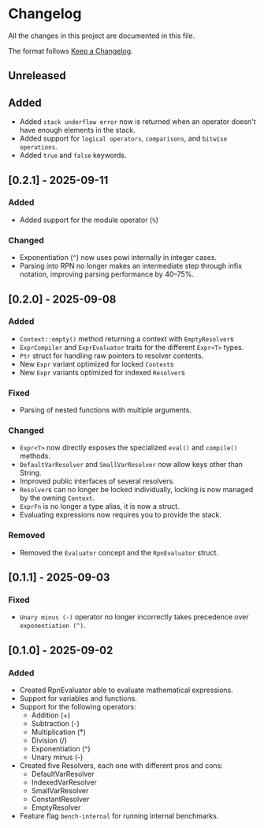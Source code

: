 # Changelog

All the changes in this project are documented in this file.

The format follows [Keep a Changelog](https://keepachangelog.com/en/1.0.0/).

## Unreleased

## Added
- Added `stack underflow error` now is returned when an operator doesn't
have enough elements in the stack.
- Added support for `logical operators`, `comparisons`, and `bitwise operations`.
- Added `true` and `false` keywords.

## [0.2.1] - 2025-09-11

### Added
- Added support for the module operator (`%`)
### Changed
- Exponentiation (`^`) now uses powi internally in integer cases.
- Parsing into RPN no longer makes an intermediate step through infix 
notation, improving parsing performance by 40–75%.

## [0.2.0] - 2025-09-08

### Added
- `Context::empty()` method returning a context with `EmptyResolver`s
- `ExprCompiler` and `ExprEvaluator` traits for the different `Expr<T>` types.
- `Ptr` struct for handling raw pointers to resolver contents.
- New `Expr` variant optimized for locked `Context`s
- New `Expr` variants optimized for indexed `Resolver`s
### Fixed
- Parsing of nested functions with multiple arguments.
### Changed
- `Expr<T>` now directly exposes the specialized `eval()` and `compile()` methods.
- `DefaultVarResolver` and `SmallVarResolver` now allow keys other than String.
- Improved public interfaces of several resolvers.
- `Resolver`s can no longer be locked individually, locking is now managed by the owning `Context`.
- `ExprFn` is no longer a type alias, it is now a struct.
- Evaluating expressions now requires you to provide the stack.
### Removed
- Removed the `Evaluator` concept and the `RpnEvaluator` struct.

## [0.1.1] - 2025-09-03

### Fixed
- `Unary minus (-)` operator no longer incorrectly takes precedence over 
`exponentiation (^)`.

## [0.1.0] - 2025-09-02

### Added
- Created RpnEvaluator able to evaluate mathematical expressions.
- Support for variables and functions.
- Support for the following operators:
    - Addition (+)
    - Subtraction (-)
    - Multiplication (\*)
    - Division (/)
    - Exponentiation (^)
    - Unary minus (-)
- Created five Resolvers, each one with different pros and cons:
    - DefaultVarResolver
    - IndexedVarResolver
    - SmallVarResolver
    - ConstantResolver
    - EmptyResolver
- Feature flag `bench-internal` for running internal benchmarks.
